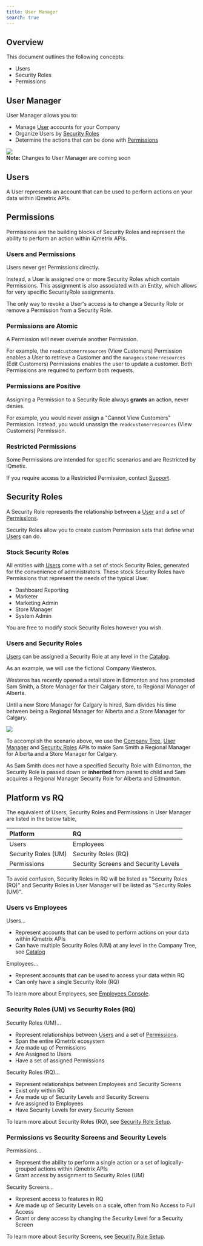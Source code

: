 ```yaml
---
title: User Manager
search: true
---
```


## Overview

This document outlines the following concepts:

* Users
* Security Roles
* Permissions

## User Manager

User Manager allows you to:

* Manage [User](#users) accounts for your Company
* Organize Users by [Security Roles](#security-roles)
* Determine the actions that can be done with [Permissions](#permissions)

<img class="popUpImage" src="http://developers.iqmetrix.com/images/user_manager.jpg"/> 

<div class="alert alert-info" role="alert"><i class="fa fa-info-circle"></i> <b>Note: </b>
Changes to User Manager are coming soon
</div>

## Users

A User represents an account that can be used to perform actions on your data within iQmetrix APIs. 

## Permissions

Permissions are the building blocks of Security Roles and represent the ability to perform an action within iQmetrix APIs. 

### Users and Permissions

Users never get Permissions directly. 

Instead, a User is assigned one or more Security Roles which contain Permissions. This assignment is also associated with an Entity, which allows for very specific SecurityRole assignments.

The only way to revoke a User's access is to change a Security Role or remove a Permission from a Security Role.

### Permissions are Atomic

A Permission will never overrule another Permission.

For example, the `readcustomerresources` (View Customers) Permission enables a User to retrieve a Customer and the `managecustomerresources` (Edit Customers) Permissions enables the user to update a customer. Both Permissions are required to perform both requests.

### Permissions are Positive

Assigning a Permission to a Security Role always **grants** an action, never denies. 

For example, you would never assign a "Cannot View Customers" Permission. Instead, you would unassign the `readcustomerresources` (View Customers) Permission.

### Restricted Permissions

Some Permissions are intended for specific scenarios and are Restricted by iQmetix.

If you require access to a Restricted Permission, contact <a href="mailto:apisupport@iqmetrix.com?subject=Support">Support</a>.

## Security Roles

A Security Role represents the relationship between a [User](#users) and a set of [Permissions](#permissions).

Security Roles allow you to create custom Permission sets that define what [Users](#users) can do.

### Stock Security Roles

All entities with [Users](#users) come with a set of stock Security Roles, generated for the convenience of administrators. These stock Security Roles have Permissions that represent the needs of the typical User.

* Dashboard Reporting
* Marketer
* Marketing Admin
* Store Manager
* System Admin

You are free to modify stock Security Roles however you wish.

### Users and Security Roles

[Users](#users) can be assigned a Security Role at any level in the [Catalog](http://developers.iqmetrix.com/concepts/company-tree/).

As an example, we will use the fictional Company Westeros. 

Westeros has recently opened a retail store in Edmonton and has promoted Sam Smith, a Store Manager for their Calgary store, to Regional Manager of Alberta.

Until a new Store Manager for Calgary is hired, Sam divides his time between being a Regional Manager for Alberta and a Store Manager for Calgary.

<img class="popUpImage" src="http://developers.iqmetrix.com/images/assigned-role.png"/> 

To accomplish the scenario above, we use the [Company Tree](/api/company-tree), [User Manager](/api/user-manager) and [Security Roles](/api/security-roles) APIs to make Sam Smith a Regional Manager for Alberta and a Store Manager for Calgary. 

As Sam Smith does not have a specified Security Role with Edmonton, the Security Role is passed down or **inherited** from parent to child and Sam acquires a Regional Manager Security Role for Alberta and Edmonton.

## Platform vs RQ

The equivalent of Users, Security Roles and Permissions in User Manager are listed in the below table,

| Platform | RQ | 
|:---------|:---|
| Users | Employees |
| Security Roles (UM) | Security Roles (RQ) |
| Permissions | Security Screens and Security Levels |

To avoid confusion, Security Roles in RQ will be listed as "Security Roles (RQ)" and Security Roles in User Manager will be listed as "Security Roles (UM)".

### Users vs Employees

Users...

* Represent accounts that can be used to perform actions on your data within iQmetrix APIs
* Can have multiple Security Roles (UM) at any level in the Company Tree, see [Catalog](http://developers.iqmetrix.com/concepts/company-tree/#inheritance)

Employees...

* Represent accounts that can be used to access your data within RQ
* Can only have a single Security Role (RQ)

To learn more about Employees, see [Employees Console](https://support.iqmetrix.com/hc/en-us/articles/228695067-Employees-Console).

### Security Roles (UM) vs Security Roles (RQ)

Security Roles (UM)...

* Represent relationships between [Users](#users) and a set of [Permissions](#permissions).
* Span the entire iQmetrix ecosystem
* Are made up of Permissions 
* Are Assigned to Users 
* Have a set of assigned Permissions

Security Roles (RQ)...

* Represent relationships between Employees and Security Screens
* Exist only within RQ
* Are made up of Security Levels and Security Screens
* Are assigned to Employees
* Have Security Levels for every Security Screen

To learn more about Security Roles (RQ), see [Security Role Setup](https://support.iqmetrix.com/hc/en-us/articles/228837967-Settings-Security-Roles-and-Descriptions).

### Permissions vs Security Screens and Security Levels

Permissions...

* Represent the ability to perform a single action or a set of logically-grouped actions within iQmetrix APIs
* Grant access by assignment to Security Roles (UM) 

Security Screens...

* Represent access to features in RQ 
* Are made up of Security Levels on a scale, often from No Access to Full Access
* Grant or deny access by changing the Security Level for a Security Screen

To learn more about Security Screens, see [Security Role Setup](https://support.iqmetrix.com/hc/en-us/articles/228837967-Settings-Security-Roles-and-Descriptions).
